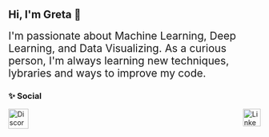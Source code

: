 ## Hi, I'm Greta 👋
<div style='font-size:1.5em'>
I'm passionate about Machine Learning, Deep Learning, and Data Visualizing. As a curious person, I'm always learning new techniques, lybraries and ways to improve my code.
</div>

### ✨ Social
<div align='left' style="display: flex; justify-content: space-between;">
	<a href='https://discord.com/'>
		<img src='https://pbs.twimg.com/media/CSA9MacUcAAdY8h.png' alt='Discord' width="40" height="40">
	</a>
	<a href='https://www.linkedin.com/in/greta-garcia-hernandez-149168106/'>
		<img src='https://upload.wikimedia.org/wikipedia/commons/thumb/c/ce/Linkedin_circle.svg/1024px-Linkedin_circle.svg.png' alt='Linkedin' width="35" height="35">
	</a>

<!--

### ⚡ Repositories
<div align='left' style="display: flex; justify-content: space-between;">
	<a href='https://github.com/gretagh93/ExData_Plotting1/'>
		<img src='https://github.com/gretagh93/Images/graphic_presentation.png' alt='RStudio Plots' width="90" height="90">
	</a>
	<a href='https://github.com/gretagh93/Resistencia-Clandestina/blob/master/list.txt'>
		<img src='https://upload.wikimedia.org/wikipedia/commons/thumb/3/3f/Git_icon.svg/600px-Git_icon.svg.png' alt='Git' width="90" height="90">
	</a>

✨
Here are some ideas to get you started:

- 🔭 I’m currently working on ...
- 🌱 I’m currently learning ...
- 👯 I’m looking to collaborate on ...
- 🤔 I’m looking for help with ...
- 💬 Ask me about ...
- 📫 How to reach me: ...
- 😄 Pronouns: ...
- ⚡ Fun fact: ...

-->

